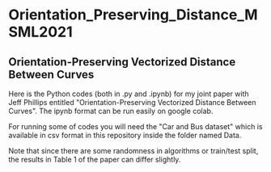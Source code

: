 # Orientation_Preserving_Distance_MSML2021

## Orientation-Preserving Vectorized Distance Between Curves

Here is the Python codes (both in .py and .ipynb) for my joint paper with Jeff Phillips entitled "Orientation-Preserving Vectorized Distance Between Curves". The ipynb format can be run easily on google colab. 

For running some of codes you will need the "Car and Bus dataset" which is available in csv format in this repository inside the folder named Data.

Note that since there are some randomness in algorithms or train/test split, the results in Table 1 of the paper can differ slightly.
